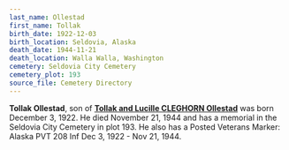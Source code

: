 ```yaml
---
last_name: Ollestad
first_name: Tollak
birth_date: 1922-12-03
birth_location: Seldovia, Alaska
death_date: 1944-11-21
death_location: Walla Walla, Washington
cemetery: Seldovia City Cemetery
cemetery_plot: 193
source_file: Cemetery Directory
---
```

**Tollak Ollestad**, son of [**Tollak and Lucille CLEGHORN Ollestad**](./Ollestad_Tollak_Bowitz.md) was born December 3, 1922.  He died November 21, 1944 and has a memorial in the Seldovia City Cemetery in plot 193.  He also has a Posted Veterans Marker: Alaska PVT 208 Inf Dec 3, 1922 - Nov 21, 1944.
